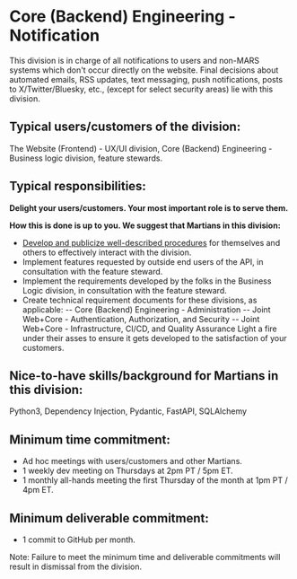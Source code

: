 # Core (Backend) Engineering - Notification
This division is in charge of all notifications to users and non-MARS systems which don't occur directly on the website. Final decisions about automated emails, RSS updates, text messaging, push notifications, posts to X/Twitter/Bluesky, etc., (except for select security areas) lie with this division.

## Typical users/customers of the division:
The Website (Frontend) - UX/UI division, Core (Backend) Engineering - Business logic division, feature stewards.

## Typical responsibilities: 

**Delight your users/customers. Your most important role is to serve them.**

**How this is done is up to you. We suggest that Martians in this division:**
- [Develop and publicize well-described procedures](./procedures.md) for themselves and others to effectively interact with the division.
- Implement features requested by outside end users of the API, in consultation with the feature steward.
- Implement the requirements developed by the folks in the Business Logic division, in consultation with the feature steward.
- Create technical requirement documents for these divisions, as applicable:
-- Core (Backend) Engineering - Administration
-- Joint Web+Core - Authentication, Authorization, and Security
-- Joint Web+Core - Infrastructure, CI/CD, and Quality Assurance
Light a fire under their asses to ensure it gets developed to the satisfaction of your customers.

## Nice-to-have skills/background for Martians in this division:
Python3, Dependency Injection, Pydantic, FastAPI, SQLAlchemy

## Minimum time commitment:
- Ad hoc meetings with users/customers and other Martians.
- 1 weekly dev meeting on Thursdays at 2pm PT / 5pm ET.
- 1 monthly all-hands meeting the first Thursday of the month at 1pm PT / 4pm ET.

## Minimum deliverable commitment:
- 1 commit to GitHub per month.

Note: Failure to meet the minimum time and deliverable commitments will result in dismissal from the division.